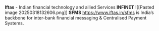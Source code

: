 **Iftas** - Indian financial technology and allied Services
    **INFINET**
        ![[Pasted image 20250318132606.png]]
    **SFMS**
        https://www.iftas.in/sfms
            is India’s backbone for inter-bank financial messaging & Centralised Payment Systems.
